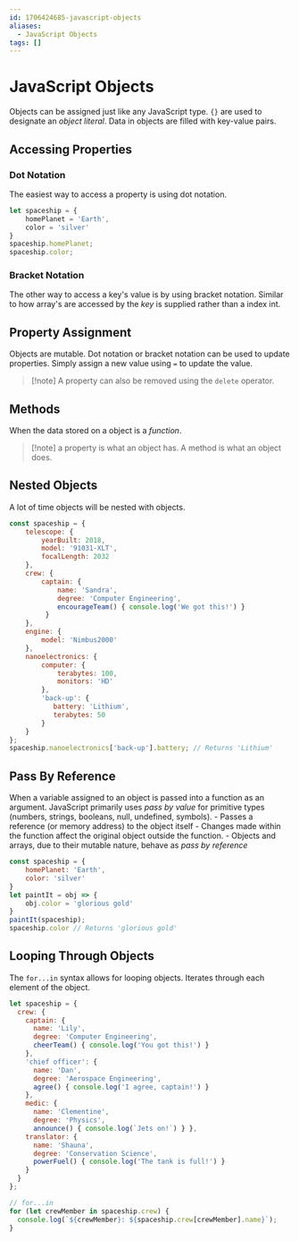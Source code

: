 ```yaml
---
id: 1706424685-javascript-objects
aliases:
  - JavaScript Objects
tags: []
---
```


# JavaScript Objects
Objects can be assigned just like any JavaScript type. `{}` are used to designate an *object literal*. Data in objects are filled with key-value pairs.

## Accessing Properties
### Dot Notation
The easiest way to access a property is using dot notation.
```js
let spaceship = {
    homePlanet = 'Earth',
    color = 'silver'
}
spaceship.homePlanet;
spaceship.color;
```
### Bracket Notation
The other way to access a key's value is by using bracket notation. Similar to how array's are accessed by the *key* is supplied rather than a index int.

## Property Assignment
Objects are mutable. Dot notation or bracket notation can be used to update properties. Simply assign a new value using `=` to update the value.

>[!note] A property can also be removed using the `delete` operator.

## Methods
When the data stored on a object is a *function*.

>[!note] a property is what an object has. A method is what an object does.

## Nested Objects
A lot of time objects will be nested with objects.
```js
const spaceship = {
    telescope: {
        yearBuilt: 2018,
        model: '91031-XLT',
        focalLength: 2032 
    },
    crew: {
        captain: { 
            name: 'Sandra', 
            degree: 'Computer Engineering', 
            encourageTeam() { console.log('We got this!') } 
         }
    },
    engine: {
        model: 'Nimbus2000'
    },
    nanoelectronics: {
        computer: {
            terabytes: 100,
            monitors: 'HD'
        },
        'back-up': {
           battery: 'Lithium',
           terabytes: 50
        }
    }
};
spaceship.nanoelectronics['back-up'].battery; // Returns 'Lithium'
```
## Pass By Reference
When a variable assigned to an object is passed into a function as an argument. JavaScript primarily uses *pass by value* for primitive types (numbers, strings, booleans, null, undefined, symbols). 
    - Passes a reference (or memory address) to the object itself
    - Changes made within the function affect the original object outside the function.
    - Objects and arrays, due to their mutable nature, behave as *pass by reference*
```js
const spaceship = {
    homePlanet: 'Earth',
    color: 'silver'
}
let paintIt = obj => {
    obj.color = 'glorious gold'
}
paintIt(spaceship);
spaceship.color // Returns 'glorious gold'
```

## Looping Through Objects
The `for...in` syntax allows for looping objects. Iterates through each element of the object.
```js
let spaceship = {
  crew: {
    captain: { 
      name: 'Lily', 
      degree: 'Computer Engineering', 
      cheerTeam() { console.log('You got this!') } 
    },
    'chief officer': { 
      name: 'Dan', 
      degree: 'Aerospace Engineering', 
      agree() { console.log('I agree, captain!') } 
    },
    medic: { 
      name: 'Clementine', 
      degree: 'Physics', 
      announce() { console.log(`Jets on!`) } },
    translator: {
      name: 'Shauna', 
      degree: 'Conservation Science', 
      powerFuel() { console.log('The tank is full!') } 
    }
  }
}; 

// for...in
for (let crewMember in spaceship.crew) {
  console.log(`${crewMember}: ${spaceship.crew[crewMember].name}`);
}
```






